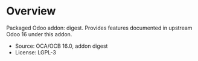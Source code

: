 # Overview

Packaged Odoo addon: digest. Provides features documented in upstream Odoo 16 under this addon.

- Source: OCA/OCB 16.0, addon digest
- License: LGPL-3
